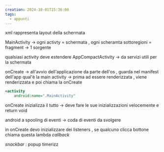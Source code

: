 ```yaml
---
creation: 2024-10-01T15:36:00
tags:
  - appunti
---
```

xml rappresenta layout della schermata

MainActivity -> ogni activty = schermata , ogni scheramta sottoregioni = fragment -> 1 sorgente 

qualsiasi activity deve estendere AppCompactActivity -> da servizi utili per la schermata

onCreate -> all'avvio dell'applicazione da parte dell'os , guarda nel manifest dell'app qual'è la main activity -> prima ad essere renderizzata , viene renderizzata e poi chiama la onCreate

```xml
<activity  
    android:name=".MainActivity"
```

onCreate inizializza il tutto -> deve fare le sue inizializzazioni velocemente e return void 

android a spooling di eventi -> coda di eventi da svolgere 

in onCreate devo inizializzare dei listeners , se qualcuno clicca bottone chiama questa lambda 
*callback*

*snackbar* : popup timerizz